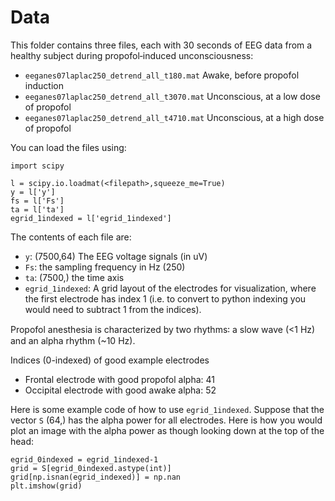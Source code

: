 # Data

This folder contains three files, each with 30 seconds of 
EEG data from a healthy subject during propofol‑induced unconsciousness:
-  `eeganes07laplac250_detrend_all_t180.mat` Awake, before propofol induction
-  `eeganes07laplac250_detrend_all_t3070.mat` Unconscious, at a low dose of propofol
-  `eeganes07laplac250_detrend_all_t4710.mat` Unconscious, at a high dose of propofol

You can load the files using:
```
import scipy

l = scipy.io.loadmat(<filepath>,squeeze_me=True)
y = l['y']
fs = l['Fs']
ta = l['ta']
egrid_1indexed = l['egrid_1indexed']
```

The contents of each file are:
- `y`: (7500,64) The EEG voltage signals (in uV)
- `Fs`: the sampling frequency in Hz (250)
- `ta`: (7500,) the time axis
- `egrid_1indexed`: A grid layout of the electrodes for visualization, where the first electrode has index 1 (i.e. to convert to python indexing you would need to subtract 1 from the indices).

Propofol anesthesia is characterized by two rhythms꞉ a slow
wave (<1 Hz) and an alpha rhythm (~10 Hz). 

Indices (0-indexed) of good example electrodes
- Frontal electrode with good propofol alpha: 41
- Occipital electrode with good awake alpha: 52

Here is some example code of how to use `egrid_1indexed`. Suppose that the vector `S` (64,) has the alpha power for all electrodes. Here is how you would plot an image with the alpha power as though looking down at the top of the head:
```
egrid_0indexed = egrid_1indexed-1
grid = S[egrid_0indexed.astype(int)]
grid[np.isnan(egrid_indexed)] = np.nan
plt.imshow(grid)
```

